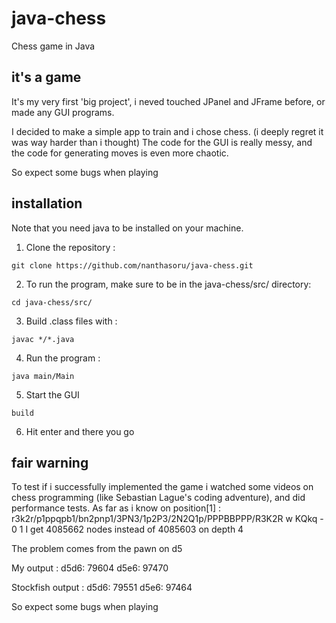 # java-chess
Chess game in Java

## it's a game

It's my very first 'big project', i neved touched JPanel and JFrame before, or made any GUI programs.

I decided to make a simple app to train and i chose chess. (i deeply regret it was way harder than i thought)
The code for the GUI is really messy, and the code for generating moves is even more chaotic.

So expect some bugs when playing

## installation

Note that you need java to be installed on your machine.

1. Clone the repository : 
```
git clone https://github.com/nanthasoru/java-chess.git
```

2. To run the program, make sure to be in the java-chess/src/ directory:
```
cd java-chess/src/
```

3. Build .class files with :
```
javac */*.java
```

4. Run the program :
```
java main/Main
```

5. Start the GUI
```
build
```

6. Hit enter and there you go

## fair warning

To test if i successfully implemented the game i watched some videos on chess programming (like Sebastian Lague's coding adventure), and did performance tests.
As far as i know on position[1] : r3k2r/p1ppqpb1/bn2pnp1/3PN3/1p2P3/2N2Q1p/PPPBBPPP/R3K2R w KQkq - 0 1
I get 4085662 nodes instead of 4085603 on depth 4

The problem comes from the pawn on d5

My output :
d5d6: 79604
d5e6: 97470

Stockfish output :
d5d6: 79551
d5e6: 97464

So expect some bugs when playing